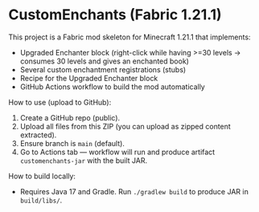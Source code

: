 CustomEnchants (Fabric 1.21.1)
==============================

This project is a Fabric mod skeleton for Minecraft 1.21.1 that implements:
- Upgraded Enchanter block (right-click while having >=30 levels -> consumes 30 levels and gives an enchanted book)
- Several custom enchantment registrations (stubs)
- Recipe for the Upgraded Enchanter block
- GitHub Actions workflow to build the mod automatically

How to use (upload to GitHub):
1. Create a GitHub repo (public).
2. Upload all files from this ZIP (you can upload as zipped content extracted).
3. Ensure branch is `main` (default).
4. Go to Actions tab — workflow will run and produce artifact `customenchants-jar` with the built JAR.

How to build locally:
- Requires Java 17 and Gradle. Run `./gradlew build` to produce JAR in `build/libs/`.
